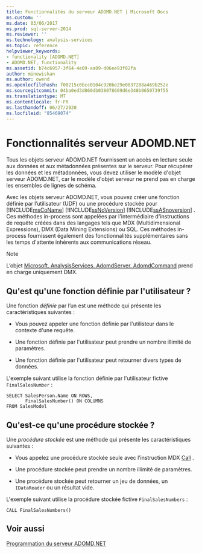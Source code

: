 ```yaml
---
title: Fonctionnalités du serveur ADOMD.NET | Microsoft Docs
ms.custom: ''
ms.date: 03/06/2017
ms.prod: sql-server-2014
ms.reviewer: ''
ms.technology: analysis-services
ms.topic: reference
helpviewer_keywords:
- functionality [ADOMD.NET]
- ADOMD.NET, functionality
ms.assetid: b74c6957-3f64-4e09-aa09-d06ee93f82fa
author: minewiskan
ms.author: owend
ms.openlocfilehash: f00215c6bcc0104c920be29e0837288a469b252e
ms.sourcegitcommit: 04ba0ed3d860db038078609d6e348b0650739f55
ms.translationtype: MT
ms.contentlocale: fr-FR
ms.lasthandoff: 06/27/2020
ms.locfileid: "85469074"
---
```

# <a name="adomdnet-server-functionality"></a>Fonctionnalités serveur ADOMD.NET
  Tous les objets serveur ADOMD.NET fournissent un accès en lecture seule aux données et aux métadonnées présentes sur le serveur. Pour récupérer les données et les métadonnées, vous devez utiliser le modèle d'objet serveur ADOMD.NET, car le modèle d'objet serveur ne prend pas en charge les ensembles de lignes de schéma.  
  
 Avec les objets serveur ADOMD.NET, vous pouvez créer une fonction définie par l’utilisateur (UDF) ou une procédure stockée pour [!INCLUDE[msCoName](../../includes/msconame-md.md)] [!INCLUDE[ssNoVersion](../../includes/ssnoversion-md.md)] [!INCLUDE[ssASnoversion](../../includes/ssasnoversion-md.md)] . Ces méthodes in-process sont appelées par l'intermédiaire d'instructions de requête créées dans des langages tels que MDX (Multidimensional Expressions), DMX (Data Mining Extensions) ou SQL. Ces méthodes in-process fournissent également des fonctionnalités supplémentaires sans les temps d'attente inhérents aux communications réseau.  
  
> [!NOTE]  
>  L’objet [Microsoft. AnalysisServices. AdomdServer. AdomdCommand](/previous-versions/sql/sql-server-2014/ms143286(v=sql.120)) prend en charge uniquement DMX.  
  
## <a name="what-is-a-udf"></a>Qu'est qu'une fonction définie par l'utilisateur ?  
 Une fonction *définie* par l’un est une méthode qui présente les caractéristiques suivantes :  
  
-   Vous pouvez appeler une fonction définie par l'utilisteur dans le contexte d'une requête.  
  
-   Une fonction définie par l'utilisateur peut prendre un nombre illimité de paramètres.  
  
-   Une fonction définie par l'utilisateur peut retourner divers types de données.  
  
 L'exemple suivant utilise la fonction définie par l'utilisateur fictive `FinalSalesNumber` :  
  
```  
SELECT SalesPerson.Name ON ROWS,  
       FinalSalesNumber() ON COLUMNS  
FROM SalesModel  
```  
  
## <a name="what-is-a-stored-procedure"></a>Qu'est-ce qu'une procédure stockée ?  
 Une *procédure stockée* est une méthode qui présente les caractéristiques suivantes :  
  
-   Vous appelez une procédure stockée seule avec l’instruction MDX [Call](/sql/mdx/mdx-data-manipulation-call) .  
  
-   Une procédure stockée peut prendre un nombre illimité de paramètres.  
  
-   Une procédure stockée peut retourner un jeu de données, un `IDataReader` ou un résultat vide.  
  
 L'exemple suivant utilise la procédure stockée fictive `FinalSalesNumbers` :  
  
```  
CALL FinalSalesNumbers()  
```  
  
## <a name="see-also"></a>Voir aussi  
 [Programmation du serveur ADOMD.NET](https://docs.microsoft.com/bi-reference/adomd/multidimensional-models-adomd-net-server/adomd-net-server-programming)  
  
  
